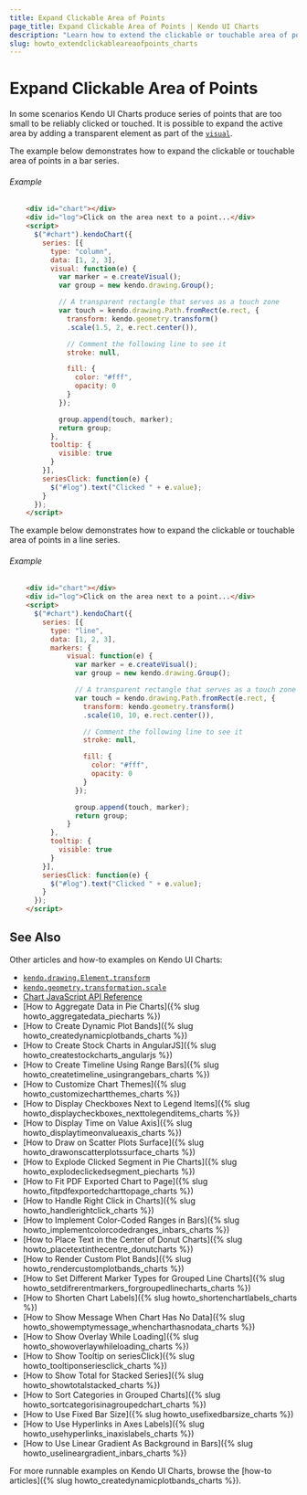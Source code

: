```yaml
---
title: Expand Clickable Area of Points
page_title: Expand Clickable Area of Points | Kendo UI Charts
description: "Learn how to extend the clickable or touchable area of points in a Kendo UI Chart."
slug: howto_extendclickableareaofpoints_charts
---
```


# Expand Clickable Area of Points

In some scenarios Kendo UI Charts produce series of points that are too small to be reliably clicked or touched. It is possible to expand the active area by adding a transparent element as part of the [`visual`](/api/javascript/dataviz/ui/chart#configuration-series.visual).

The example below demonstrates how to expand the clickable or touchable area of points in a bar series.

###### Example

```html
    <div id="chart"></div>
    <div id="log">Click on the area next to a point...</div>
    <script>
      $("#chart").kendoChart({
        series: [{
          type: "column",
          data: [1, 2, 3],
          visual: function(e) {
            var marker = e.createVisual();
            var group = new kendo.drawing.Group();

            // A transparent rectangle that serves as a touch zone
            var touch = kendo.drawing.Path.fromRect(e.rect, {
              transform: kendo.geometry.transform()
              .scale(1.5, 2, e.rect.center()),

              // Comment the following line to see it
              stroke: null,

              fill: {
                color: "#fff",
                opacity: 0
              }
            });

            group.append(touch, marker);
            return group;
          },
          tooltip: {
            visible: true
          }
        }],
        seriesClick: function(e) {
          $("#log").text("Clicked " + e.value);
        }
      });
    </script>
```

The example below demonstrates how to expand the clickable or touchable area of points in a line series.

###### Example

```html
    <div id="chart"></div>
    <div id="log">Click on the area next to a point...</div>
    <script>
      $("#chart").kendoChart({
        series: [{
          type: "line",
          data: [1, 2, 3],
          markers: {
              visual: function(e) {
                var marker = e.createVisual();
                var group = new kendo.drawing.Group();

                // A transparent rectangle that serves as a touch zone
                var touch = kendo.drawing.Path.fromRect(e.rect, {
                  transform: kendo.geometry.transform()
                  .scale(10, 10, e.rect.center()),

                  // Comment the following line to see it
                  stroke: null,

                  fill: {
                    color: "#fff",
                    opacity: 0
                  }
                });

                group.append(touch, marker);
                return group;
              }
          },
          tooltip: {
            visible: true
          }
        }],
        seriesClick: function(e) {
          $("#log").text("Clicked " + e.value);
        }
      });
    </script>
```

## See Also

Other articles and how-to examples on Kendo UI Charts:

* [`kendo.drawing.Element.transform`](/api/javascript/drawing/element#configuration-transform)
* [`kendo.geometry.transformation.scale`](/api/javascript/geometry/transformation#methods-scale)
* [Chart JavaScript API Reference](/api/javascript/dataviz/ui/chart)
* [How to Aggregate Data in Pie Charts]({% slug howto_aggregatedata_piecharts %})
* [How to Create Dynamic Plot Bands]({% slug howto_createdynamicplotbands_charts %})
* [How to Create Stock Charts in AngularJS]({% slug howto_createstockcharts_angularjs %})
* [How to Create Timeline Using Range Bars]({% slug howto_createtimeline_usingrangebars_charts %})
* [How to Customize Chart Themes]({% slug howto_customizechartthemes_charts %})
* [How to Display Checkboxes Next to Legend Items]({% slug howto_displaycheckboxes_nexttolegenditems_charts %})
* [How to Display Time on Value Axis]({% slug howto_displaytimeonvalueaxis_charts %})
* [How to Draw on Scatter Plots Surface]({% slug howto_drawonscatterplotssurface_charts %})
* [How to Explode Clicked Segment in Pie Charts]({% slug howto_explodeclickedsegment_piecharts %})
* [How to Fit PDF Exported Chart to Page]({% slug howto_fitpdfexportedcharttopage_charts %})
* [How to Handle Right Click in Charts]({% slug howto_handlerightclick_charts %})
* [How to Implement Color-Coded Ranges in Bars]({% slug howto_implementcolorcodedranges_inbars_charts %})
* [How to Place Text in the Center of Donut Charts]({% slug howto_placetextinthecentre_donutcharts %})
* [How to Render Custom Plot Bands]({% slug howto_rendercustomplotbands_charts %})
* [How to Set Different Marker Types for Grouped Line Charts]({% slug howto_setdifrerentmarkers_forgroupedlinecharts_charts %})
* [How to Shorten Chart Labels]({% slug howto_shortenchartlabels_charts %})
* [How to Show Message When Chart Has No Data]({% slug howto_showemptymessage_whencharthasnodata_charts %})
* [How to Show Overlay While Loading]({% slug howto_showoverlaywhileloading_charts %})
* [How to Show Tooltip on seriesClick]({% slug howto_tooltiponseriesclick_charts %})
* [How to Show Total for Stacked Series]({% slug howto_showtotalstacked_charts %})
* [How to Sort Categories in Grouped Charts]({% slug howto_sortcategorisinagroupedchart_charts %})
* [How to Use Fixed Bar Size]({% slug howto_usefixedbarsize_charts %})
* [How to Use Hyperlinks in Axes Labels]({% slug howto_usehyperlinks_inaxislabels_charts %})
* [How to Use Linear Gradient As Background in Bars]({% slug howto_uselineargradient_inbars_charts %})

For more runnable examples on Kendo UI Charts, browse the [how-to articles]({% slug howto_createdynamicplotbands_charts %}).
